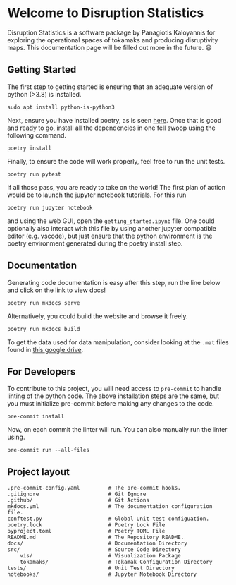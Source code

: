# Welcome to Disruption Statistics

Disruption Statistics is a software package by Panagiotis Kaloyannis for exploring the operational spaces of tokamaks and producing disruptivity maps.
This documentation page will be filled out more in the future. 😃

<!--- TODO: FIX THE CODE DUPLICATION IN THIS MD FILE AND THE DOCS INDEX SITE. CAN I DUPE THE README AS THE INDEX? SYMBOLIC LINK? -->

## Getting Started

The first step to getting started is ensuring that an adequate version of python (>3.8) is installed.
```
sudo apt install python-is-python3
```
Next, ensure you have installed poetry, as is seen [here](https://python-poetry.org/docs/). Once that is good and ready to go, install all the dependencies in one fell swoop using the following command.
```
poetry install
```
Finally, to ensure the code will work properly, feel free to run the unit tests.
```
poetry run pytest
```
If all those pass, you are ready to take on the world! The first plan of action would be to launch the jupyter notebook tutorials. For this run
```
poetry run jupyter notebook
```
and using the web GUI, open the `getting_started.ipynb` file. One could optionally also interact with this file by using another jupyter compatible editor (e.g. vscode), but just ensure that the python environment is the poetry environment generated during the poetry install step.

## Documentation

Generating code documentation is easy after this step, run the line below and click on the link to view docs!

```
poetry run mkdocs serve
```
Alternatively, you could build the website and browse it freely.
```
poetry run mkdocs build
```
To get the data used for data manipulation, consider looking at the `.mat` files found in [this google drive](https://drive.google.com/drive/folders/1ZeCJhrHs7nmj6mKEgLdV-hCJNjFZb2kk).



## For Developers

To contribute to this project, you will need access to `pre-commit` to handle linting of the python code. The above installation steps are the same, but you must initialize pre-commit before making any changes to the code.
```
pre-commit install
```
Now, on each commit the linter will run. You can also manually run the linter using.
```
pre-commit run --all-files
```


## Project layout

    .pre-commit-config.yaml         # The pre-commit hooks.
    .gitignore                      # Git Ignore
    .github/                        # Git Actions
    mkdocs.yml                      # The documentation configuration file.
    conftest.py                     # Global Unit test configuation.
    poetry.lock                     # Poetry Lock File
    pyproject.toml                  # Poetry TOML File
    README.md                       # The Repository README.
    docs/                           # Documentation Directory
    src/                            # Source Code Directory
        vis/                        # Visualization Package
        tokamaks/                   # Tokamak Configuration Directory
    tests/                          # Unit Test Directory
    notebooks/                      # Jupyter Notebook Directory

